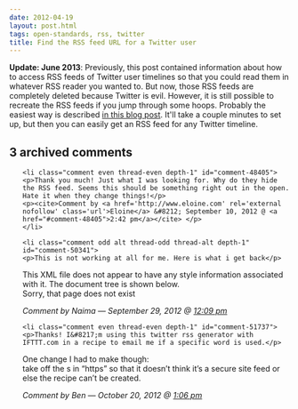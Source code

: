 ```yaml
---
date: 2012-04-19
layout: post.html
tags: open-standards, rss, twitter
title: Find the RSS feed URL for a Twitter user
---
```


<p><b>Update: June 2013</b>: Previously, this post contained information about how to access RSS feeds of Twitter user timelines so that you could read them in whatever RSS reader you wanted to. But now, those RSS feeds are completely deleted because Twitter is evil. However, it is still possible to recreate the RSS feeds if you jump through some hoops. Probably the easiest way is described <a href="http://www.labnol.org/internet/twitter-rss-feeds/27931/">in this blog post</a>. It'll take a couple minutes to set up, but then you can easily get an RSS feed for any Twitter timeline.</p>

<!--more-->

<h2 id="comments">3 archived comments</h2>

<ol id="commentlist">

    <li class="comment even thread-even depth-1" id="comment-48405">
    <p>Thank you much! Just what I was looking for. Why do they hide the RSS feed. Seems this should be something right out in the open. Hate it when they change things!</p>
    <p><cite>Comment by <a href='http://www.eloine.com' rel='external nofollow' class='url'>Eloine</a> &#8212; September 10, 2012 @ <a href="#comment-48405">2:42 pm</a></cite> </p>
    </li>

    <li class="comment odd alt thread-odd thread-alt depth-1" id="comment-50341">
    <p>This is not working at all for me. Here is what i get back</p>
<p>This XML file does not appear to have any style information associated with it. The document tree is shown below.<br />
      Sorry, that page does not exist</p>
    <p><cite>Comment by Naima &#8212; September 29, 2012 @ <a href="#comment-50341">12:09 pm</a></cite> </p>
    </li>

    <li class="comment even thread-even depth-1" id="comment-51737">
    <p>Thanks! I&#8217;m using this twitter rss generator with IFTTT.com in a recipe to email me if a specific word is used.</p>
<p>One change I had to make though:<br />
take off the s in &#8220;https&#8221; so that it doesn&#8217;t think it&#8217;s a secure site feed or else the recipe can&#8217;t be created.</p>
    <p><cite>Comment by Ben &#8212; October 20, 2012 @ <a href="#comment-51737">1:06 pm</a></cite> </p>
    </li>


</ol>
